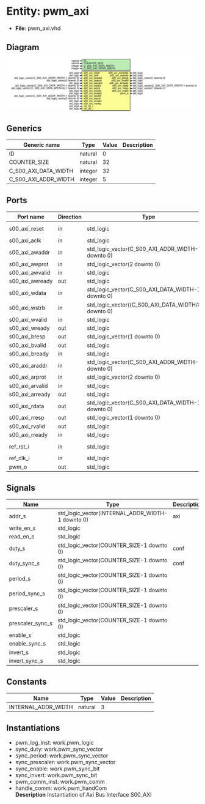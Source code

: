 # Entity: pwm_axi

- **File**: pwm_axi.vhd
## Diagram

![Diagram](pwm_axi.svg "Diagram")
## Generics

| Generic name         | Type    | Value | Description |
| -------------------- | ------- | ----- | ----------- |
| ID                   | natural | 0     |             |
| COUNTER_SIZE         | natural | 32    |             |
| C_S00_AXI_DATA_WIDTH | integer | 32    |             |
| C_S00_AXI_ADDR_WIDTH | integer | 5     |             |
## Ports

| Port name       | Direction | Type                                                  | Description   |
| --------------- | --------- | ----------------------------------------------------- | ------------- |
| s00_axi_reset   | in        | std_logic                                             | CANDR signals |
| s00_axi_aclk    | in        | std_logic                                             |               |
| s00_axi_awaddr  | in        | std_logic_vector(C_S00_AXI_ADDR_WIDTH-1 downto 0)     | AXI signals   |
| s00_axi_awprot  | in        | std_logic_vector(2 downto 0)                          |               |
| s00_axi_awvalid | in        | std_logic                                             |               |
| s00_axi_awready | out       | std_logic                                             |               |
| s00_axi_wdata   | in        | std_logic_vector(C_S00_AXI_DATA_WIDTH-1 downto 0)     |               |
| s00_axi_wstrb   | in        | std_logic_vector((C_S00_AXI_DATA_WIDTH/8)-1 downto 0) |               |
| s00_axi_wvalid  | in        | std_logic                                             |               |
| s00_axi_wready  | out       | std_logic                                             |               |
| s00_axi_bresp   | out       | std_logic_vector(1 downto 0)                          |               |
| s00_axi_bvalid  | out       | std_logic                                             |               |
| s00_axi_bready  | in        | std_logic                                             |               |
| s00_axi_araddr  | in        | std_logic_vector(C_S00_AXI_ADDR_WIDTH-1 downto 0)     |               |
| s00_axi_arprot  | in        | std_logic_vector(2 downto 0)                          |               |
| s00_axi_arvalid | in        | std_logic                                             |               |
| s00_axi_arready | out       | std_logic                                             |               |
| s00_axi_rdata   | out       | std_logic_vector(C_S00_AXI_DATA_WIDTH-1 downto 0)     |               |
| s00_axi_rresp   | out       | std_logic_vector(1 downto 0)                          |               |
| s00_axi_rvalid  | out       | std_logic                                             |               |
| s00_axi_rready  | in        | std_logic                                             |               |
| ref_rst_i       | in        | std_logic                                             | logic CANDR   |
| ref_clk_i       | in        | std_logic                                             |               |
| pwm_o           | out       | std_logic                                             | out signals   |
## Signals

| Name              | Type                                             | Description |
| ----------------- | ------------------------------------------------ | ----------- |
| addr_s            | std_logic_vector(INTERNAL_ADDR_WIDTH-1 downto 0) |  axi        |
| write_en_s        | std_logic                                        |             |
|  read_en_s        | std_logic                                        |             |
| duty_s            | std_logic_vector(COUNTER_SIZE-1 downto 0)        |  conf       |
|  duty_sync_s      | std_logic_vector(COUNTER_SIZE-1 downto 0)        |  conf       |
| period_s          | std_logic_vector(COUNTER_SIZE-1 downto 0)        |             |
|  period_sync_s    | std_logic_vector(COUNTER_SIZE-1 downto 0)        |             |
| prescaler_s       | std_logic_vector(COUNTER_SIZE-1 downto 0)        |             |
|  prescaler_sync_s | std_logic_vector(COUNTER_SIZE-1 downto 0)        |             |
| enable_s          | std_logic                                        |             |
|  enable_sync_s    | std_logic                                        |             |
| invert_s          | std_logic                                        |             |
|  invert_sync_s    | std_logic                                        |             |
## Constants

| Name                | Type    | Value | Description |
| ------------------- | ------- | ----- | ----------- |
| INTERNAL_ADDR_WIDTH | natural |  3    |             |
## Instantiations

- pwm_log_inst: work.pwm_logic
- sync_duty: work.pwm_sync_vector
- sync_period: work.pwm_sync_vector
- sync_prescaler: work.pwm_sync_vector
- sync_enable: work.pwm_sync_bit
- sync_invert: work.pwm_sync_bit
- pwm_comm_inst: work.pwm_comm
- handle_comm: work.pwm_handCom
</br>**Description**
 Instantiation of Axi Bus Interface S00_AXI

